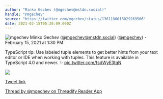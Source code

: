 ```yaml
---
author: "Minko Gechev (@mgechev@mstdn.social)"
handle: "@mgechev"
source: "https://twitter.com/mgechev/status/1361186013029269506"
date: 2021-02-15T05:30:09.000Z
---
```


![mgechev](https://pbs.twimg.com/profile_images/1541061664098947073/kUH07uES_normal.jpg)
Minko Gechev (@mgechev@mstdn.social) ([@mgechev](https://twitter.com/mgechev)) - February 15, 2021 at 1:30 PM

TypeScript tip: Use labeled tuple elements to get better hints from your text editor or IDE when working with tuples. This feature is available in TypeScript 4.0 and newer. ✨ [pic.twitter.com/fsdWyE3tqN](https://twitter.com/mgechev/status/1361186013029269506/photo/1)

![](https://pbs.twimg.com/media/EuPndvrXYAAH4P5.jpg)

[Tweet link](https://twitter.com/mgechev/status/1361186013029269506)

[Thread by @mgechev on Threadify Reader App](https://threadify.productsway.com/thread/1361186013029269506)
